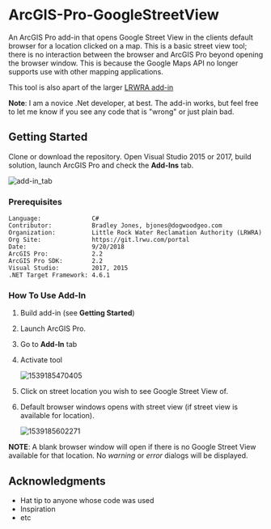 # ArcGIS-Pro-GoogleStreetView
An ArcGIS Pro add-in that opens Google Street View in the clients default browser for a location clicked on a map. This is a basic street view tool; there is no interaction between the browser and ArcGIS Pro beyond opening the browser window.  This is because the Google Maps API no longer supports use with other mapping applications.  

This tool is also apart of the larger [LRWRA add-in](https://github.com/dogwoodgeo/ArcGIS-Pro-LRWRA) 

**Note**: I am a novice .Net developer, at best.  The add-in works, but feel free to let me know if you see any code that is "wrong" or just plain bad.  

## Getting Started

Clone or download the repository. Open Visual Studio 2015 or 2017, build solution, launch ArcGIS Pro and check the **Add-Ins** tab.

![add-in_tab](O:\IS\GIS\Development\dotNET\ArcGISPro\GoogleStreetView\assets\2018-10-10_10-14-54.png)



### Prerequisites

```
Language:              C#
Contributor:           Bradley Jones, bjones@dogwoodgeo.com
Organization:          Little Rock Water Reclamation Authority (LRWRA)
Org Site:			   https://git.lrwu.com/portal
Date:                  9/20/2018
ArcGIS Pro:            2.2
ArcGIS Pro SDK:		   2.2
Visual Studio:         2017, 2015
.NET Target Framework: 4.6.1
```

### How To Use Add-In

1. Build add-in (see **Getting Started**)

2. Launch ArcGIS Pro.

3. Go to **Add-In** tab

4. Activate tool

   ![1539185470405](O:\IS\GIS\Development\dotNET\ArcGISPro\GoogleStreetView\readme_images\1539185470405.png)

5. Click on street location you wish to see Google Street View of.

6. Default browser windows opens with street view (if street view is available for location).

   ![1539185602271](O:\IS\GIS\Development\dotNET\ArcGISPro\GoogleStreetView\readme_images\2018-10-10_9-34-06.png)

**NOTE**: A blank browser window will open if there is no Google Street View available for that location. No *warning* or *error* dialogs will be displayed.

## Acknowledgments

- Hat tip to anyone whose code was used
- Inspiration
- etc

